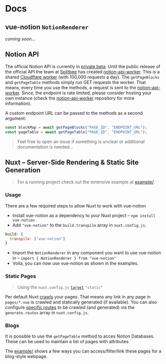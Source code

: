 # Docs

## vue-notion `NotionRenderer`

_coming soon..._

## Notion API

The official Notion API is currently in [private beta](https://www.notion.so/api-beta).
Until the public release of the official API the team at [Splitbee](https://splitbee.io/) has created [notion-api-worker](https://github.com/splitbee/notion-api-worker).
This is a shared [Cloudflare worker](https://workers.cloudflare.com/) (with 100,000 requests a day).
The `getPageBlocks` and `getPageTable` methods simply run GET requests the worker.
That means, every time you use the methods, a request is sent to the [notion-api-worker](https://github.com/splitbee/notion-api-worker).
Since, the endpoint is rate limited, please consider hosting your own instance (check the [notion-api-worker](https://github.com/splitbee/notion-api-worker) repository for more information).

A custom endpoint URL can be passed to the methods as a second argument:

```js
const blockMap = await getPageBlocks("PAGE_ID", "ENDPOINT_URL");
const pageTable = await getPageTable("PAGE_ID", "ENDPOINT_URL");
```

> Feel free to open an issue if something is unclear or additional documentation is needed...

## Nuxt – Server-Side Rendering & Static Site Generation

> For a running project check out the extensive example at [example/](/example).

### Usage

There are a few required steps to allow Nuxt to work with vue-notion

- Install vue-notion as a dependency to your Nuxt project – `npm install vue-notion`
- Add `"vue-notion"` to the `build.transpile` array in `nuxt.config.js`.
```js
build: {
  transpile: ["vue-notion"]
}
```
- Import the `NotionRenderer` in any component you want to use vue-notion in – `import { NotionRenderer } from "vue-notion"`
- Voila, you can now use vue-notion as shown in the examples.

### Static Pages

> Using the `nuxt.config.js` [`target`](https://nuxtjs.org/docs/2.x/configuration-glossary/configuration-target/) `"static"`

Per default Nuxt [crawls](https://nuxtjs.org/docs/2.x/configuration-glossary/configuration-generate/#crawler) your pages.
That means any link in any page in `pages/*.vue` is crawled and statically generated (if available).
You can also configure [specific routes](https://nuxtjs.org/docs/2.x/configuration-glossary/configuration-generate/#routes) to be crawled (and generated) via the `generate.routes` array in `nuxt.config.js`.

### Blogs

It is possible to use the `getPageTable` method to acces Notion Databases.
These can be used to maintain a list of pages with attributes.

The [example/](/example) shows a few ways you can access/filter/link these pages for a blog-style webpage.
